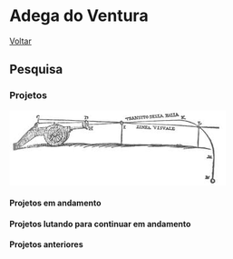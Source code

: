 # Adega do Ventura

[Voltar](README.md)

## Pesquisa

### Projetos

![Um projetil](img/projetil.jpeg "Um projetil e sua muito estranha trajetória")

#### Projetos em andamento

#### Projetos lutando para continuar em andamento

#### Projetos anteriores

